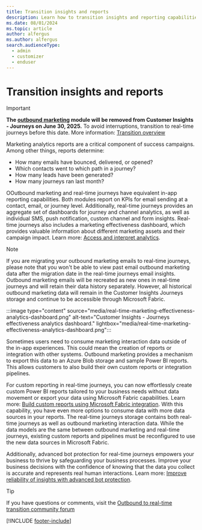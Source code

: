 ```yaml
---
title: Transition insights and reports
description: Learn how to transition insights and reporting capabilities from outbound marketing to real-time journeys in Dynamics 365 Customer Insights - Journeys.
ms.date: 08/01/2024
ms.topic: article
author: alfergus
ms.author: alfergus
search.audienceType: 
  - admin
  - customizer
  - enduser
---
```


# Transition insights and reports

> [!IMPORTANT]
> **The [outbound marketing](user-guide.md) module will be removed from Customer Insights - Journeys on June 30, 2025.** To avoid interruptions, transition to real-time journeys before this date. More information: [Transition overview](transition-overview.md)

Marketing analytics reports are a critical component of success campaigns. Among other things, reports determine:
-	How many emails have bounced, delivered, or opened?
-	Which contacts went to which path in a journey?
-	How many leads have been generated?
-	How many journeys ran last month?

OOutbound marketing and real-time journeys have equivalent in-app reporting capabilities. Both modules report on KPIs for email sending at a contact, email, or journey level. Additionally, real-time journeys provides an aggregate set of dashboards for journey and channel analytics, as well as individual SMS, push notification, custom channel and form insights. Real-time journeys also includes a marketing effectiveness dashboard, which provides valuable information about different marketing assets and their campaign impact. Learn more: [Access and interpret analytics](real-time-marketing-analytics.md).

> [!NOTE]
> If you are migrating your outbound marketing emails to real-time journeys, please note that you won't be able to view past email outbound marketing data after the migration date in the real-time journeys email insights. Outbound marketing emails will be recreated as new ones in real-time journeys and will retain their data history separately. However, all historical outbound marketing data will remain in the Customer Insights Journeys storage and continue to be accessible through Microsoft Fabric.

:::image type="content" source="media/real-time-marketing-effectiveness-analytics-dashboard.png" alt-text="Customer Insights - Journeys effectiveness analytics dashboard." lightbox="media/real-time-marketing-effectiveness-analytics-dashboard.png":::

Sometimes users need to consume marketing interaction data outside of the in-app experiences. This could mean the creation of reports or integration with other systems. Outbound marketing provides a mechanism to export this data to an Azure Blob storage and sample Power BI reports. This allows customers to also build their own custom reports or integration pipelines.

For custom reporting in real-time journeys, you can now effortlessly create custom Power BI reports tailored to your business needs without data movement or export your data using Microsoft Fabric capabilities. Learn more: [Build custom reports using Microsoft Fabric integration](fabric-integration.md). With this capability, you have even more options to consume data with more data sources in your reports. The real-time journeys storage contains both real-time journeys as well as outbound marketing interaction data. While the data models are the same between outbound marketing and real-time journeys, existing custom reports and pipelines must be reconfigured to use the new data sources in Microsoft Fabric.

Additionally, advanced bot protection for real-time journeys empowers your business to thrive by safeguarding your business processes. Improve your business decisions with the confidence of knowing that the data you collect is accurate and represents real human interactions. Learn more: [Improve reliability of insights with advanced bot protection](/dynamics365/customer-insights/journeys/bot-protection).

> [!TIP]
> If you have questions or comments, visit the [Outbound to real-time transition community forum](https://community.dynamics.com/forums/thread/?partialUrl=Outbound-to-Real-Time-Transition)

[!INCLUDE [footer-include](./includes/footer-banner.md)]
